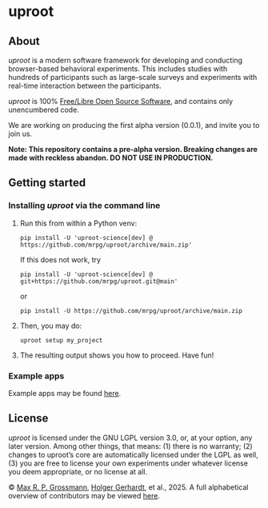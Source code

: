 # uproot

## About

*uproot* is a modern software framework for developing and conducting browser-based behavioral experiments. This includes studies with hundreds of participants such as large-scale surveys and experiments with real-time interaction between the participants.

*uproot* is 100% [Free/Libre Open Source Software](https://en.wikipedia.org/wiki/Free_and_open-source_software), and contains only unencumbered code.

We are working on producing the first alpha version (0.0.1), and invite you to join us.

**Note: This repository contains a pre-alpha version. Breaking changes are made with reckless abandon. DO NOT USE IN PRODUCTION.**


## Getting started

### Installing *uproot* via the command line

1. Run this from within a Python venv:
    ```console
    pip install -U 'uproot-science[dev] @ https://github.com/mrpg/uproot/archive/main.zip'
    ```
    If this does not work, try
    ```console
    pip install -U 'uproot-science[dev] @ git+https://github.com/mrpg/uproot.git@main'
    ```
    or
    ```console
    pip install -U https://github.com/mrpg/uproot/archive/main.zip
    ```

2. Then, you may do:
    ```console
    uproot setup my_project
    ```

3. The resulting output shows you how to proceed. Have fun!

### Example apps

Example apps may be found [here](https://github.com/mrpg/uproot-examples).

## License

*uproot* is licensed under the GNU LGPL version 3.0, or, at your option, any later version. Among other things, that means: (1) there is no warranty; (2) changes to uproot’s core are automatically licensed under the LGPL as well, (3) you are free to license your own experiments under whatever license you deem appropriate, or no license at all.

© [Max R. P. Grossmann](https://max.pm/), [Holger Gerhardt](https://www.econ.uni-bonn.de/iame/en/team/gerhardt), et al., 2025. A full alphabetical overview of contributors may be viewed [here](CONTRIBUTORS).
